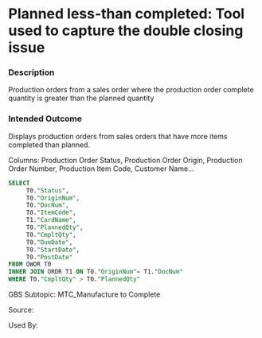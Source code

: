 # Planned less-than completed: Tool used to capture the double closing issue

### Description

​Production orders from a sales order where the production order complete quantity is greater than the planned quantity

### Intended Outcome

​Displays production orders from sales orders that have more items completed than planned.

Columns:
Production Order Status, Production Order Origin, Production Order Number, Production Item Code, Customer Name...

```sql
SELECT
	 T0."Status",
	 T0."OriginNum",
	 T0."DocNum",
	 T0."ItemCode",
	 T1."CardName",
	 T0."PlannedQty",
	 T0."CmpltQty",
	 T0."DueDate",
	 T0."StartDate",
	 T0."PostDate" 
FROM OWOR T0 
INNER JOIN ORDR T1 ON T0."OriginNum"= T1."DocNum" 
WHERE T0."CmpltQty" > T0."PlannedQty"
```

GBS Subtopic: MTC_Manufacture to Complete

Source: 

Used By:
